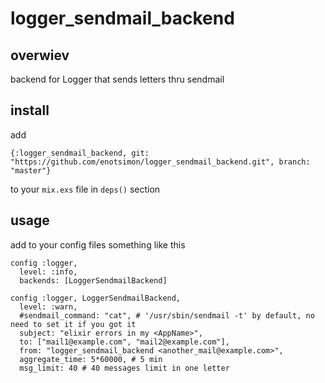 # logger_sendmail_backend

## overwiev

backend for Logger that sends letters thru sendmail


## install

add

`{:logger_sendmail_backend, git: "https://github.com/enotsimon/logger_sendmail_backend.git", branch: "master"}`

to your `mix.exs` file in `deps()` section


## usage

add to your config files something like this

```
config :logger,
  level: :info,
  backends: [LoggerSendmailBackend]

config :logger, LoggerSendmailBackend,
  level: :warn,
  #sendmail_command: "cat", # '/usr/sbin/sendmail -t' by default, no need to set it if you got it
  subject: "elixir errors in my <AppName>",
  to: ["mail1@example.com", "mail2@example.com"],
  from: "logger_sendmail_backend <another_mail@example.com>",
  aggregate_time: 5*60000, # 5 min
  msg_limit: 40 # 40 messages limit in one letter
```

